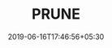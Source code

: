 ---
title: "PRUNE"
date: 2019-06-16T17:46:56+05:30
type: "organisations"
org_name: "NSA Cybersecurity"
repo_desc: "Logs key Windows process performance metrics. #nsacyber"
repo_link: https://github.com/nsacyber/PRUNE


---